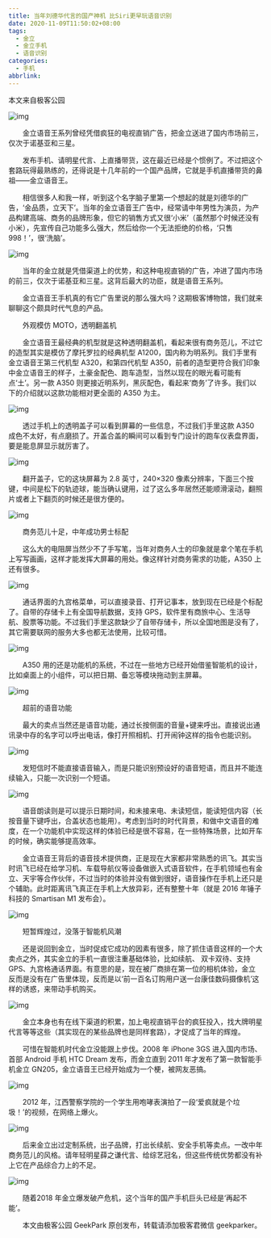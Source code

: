 ```yaml
---
title: 当年刘德华代言的国产神机 比Siri更早玩语音识别
date: 2020-11-09T11:50:02+08:00
tags:
  - 金立
  - 金立手机
  - 语音识别
categories:
  - 手机
abbrlink:
---
```


本文来自极客公园

![img](https://cdn.jsdelivr.net/gh/yakeing/Documentation@main/Hexo/images/dec4-kcaeqzw9741240.png)

　　金立语音王系列曾经凭借疯狂的电视直销广告，把金立送进了国内市场前三，仅次于诺基亚和三星。

　　发布手机、请明星代言、上直播带货，这在最近已经是个惯例了。不过把这个套路玩得最熟练的，还得说是十几年前的一个国产品牌，它就是手机直播带货的鼻祖——金立语音王。

　　相信很多人和我一样，听到这个名字脑子里第一个想起的就是刘德华的广告，‘金品质，立天下’。当年的金立语音王广告中，经常请中年男性为演员，为产品构建高端、商务的品牌形象，但它的销售方式又很‘小米’（虽然那个时候还没有小米），先宣传自己功能多么强大，然后给你一个无法拒绝的价格，‘只售 998！’，很‘洗脑’。

![img](https://cdn.jsdelivr.net/gh/yakeing/Documentation@main/Hexo/images/9dd6-kcaeqzw9740713.jpg)

　　当年的金立就是凭借渠道上的优势，和这种电视直销的广告，冲进了国内市场的前三，仅次于诺基亚和三星。这背后最大的功臣，就是语音王系列。

　　金立语音王手机真的有它广告里说的那么强大吗？这期极客博物馆，我们就来聊聊这个颇具时代气息的产品。

　　外观模仿 MOTO，透明翻盖机

　　金立语音王最经典的机型就是这种透明翻盖机，看起来很有商务范儿，不过它的造型其实是模仿了摩托罗拉的经典机型 A1200，国内称为明系列。我们手里有金立语音王第三代机型 A320，和第四代机型 A350，前者的造型更符合我们印象中金立语音王的样子，土豪金配色、跑车造型，当然以现在的眼光看可能有点‘土’。另一款 A350 则更接近明系列，黑灰配色，看起来‘商务’了许多。我们以下的介绍就以这款功能相对更全面的 A350 为主。

![img](https://cdn.jsdelivr.net/gh/yakeing/Documentation@main/Hexo/images/b847-kcaeqzw9741733.png)

　　透过手机上的透明盖子可以看到屏幕的一些信息，不过我们手里这款 A350 成色不太好，有点磨损了。开盖合盖的瞬间可以看到专门设计的跑车仪表盘界面，要是能息屏显示就厉害了。

![img](https://cdn.jsdelivr.net/gh/yakeing/Documentation@main/Hexo/images/2fde-kcaeqzw9741617.png)

　　翻开盖子，它的这块屏幕为 2.8 英寸，240×320 像素分辨率，下面三个按键，中间是松下的轨迹球，能当确认键用，过了这么多年居然还能顺滑滚动，翻照片或者上下翻页的时候还是很方便的。

![img](https://cdn.jsdelivr.net/gh/yakeing/Documentation@main/Hexo/images/ab26-kcaeqzw9741998.png)

　　商务范儿十足，中年成功男士标配

　　这么大的电阻屏当然少不了手写笔，当年对商务人士的印象就是拿个笔在手机上写写画画，这样才能发挥大屏幕的用处。像这样针对商务需求的功能，A350 上还有很多。

![img](https://cdn.jsdelivr.net/gh/yakeing/Documentation@main/Hexo/images/425a-kcaeqzw9741955.png)

　　通话界面的九宫格菜单，可以直接录音、打开记事本，放到现在已经是个标配了。自带的存储卡上有全国导航数据，支持 GPS，软件里有商旅中心、生活导航、股票等功能。不过我们手里这款缺少了自带存储卡，所以全国地图是没有了，其它需要联网的服务大多也都无法使用，比较可惜。

![img](https://cdn.jsdelivr.net/gh/yakeing/Documentation@main/Hexo/images/71a5-kcaeqzw9742222.png)

　　A350 用的还是功能机的系统，不过在一些地方已经开始借鉴智能机的设计，比如桌面上的小组件，可以把日期、备忘等模块拖动到主屏幕。

![img](https://cdn.jsdelivr.net/gh/yakeing/Documentation@main/Hexo/images/a4ad-kcaeqzw9742214.png)

　　超前的语音功能

　　最大的卖点当然还是语音功能，通过长按侧面的音量+键来呼出。直接说出通讯录中存的名字可以呼出电话，像打开照相机、打开闹钟这样的指令也能识别。

![img](https://cdn.jsdelivr.net/gh/yakeing/Documentation@main/Hexo/images/cea9-kcaeqzw9742498.png)

　　发短信时不能直接语音输入，而是只能识别预设好的语音短语，而且并不能连续输入，只能一次识别一个短语。

![img](https://cdn.jsdelivr.net/gh/yakeing/Documentation@main/Hexo/images/cf36-kcaeqzw9742501.png)

　　语音朗读则是可以提示日期时间，和未接来电、未读短信，能读短信内容（长按音量下键呼出，合盖状态也能用）。考虑到当时的时代背景，和做中文语音的难度，在一个功能机中实现这样的体验已经是很不容易，在一些特殊场景，比如开车的时候，确实能够提高效率。

　　金立语音王背后的语音技术提供商，正是现在大家都非常熟悉的讯飞。其实当时讯飞已经在给学习机、车载导航仪等设备做嵌入式语音软件，在手机领域也有金立、天宇等合作伙伴，不过当时的体验并没有做到很好，语音操作在手机上还只是个辅助。此时距离讯飞真正在手机上大放异彩，还有整整十年（就是 2016 年锤子科技的 Smartisan M1 发布会）。

![img](https://cdn.jsdelivr.net/gh/yakeing/Documentation@main/Hexo/images/bd45-kcaeqzw9742598.png)

　　短暂辉煌过，没落于智能机风潮

　　还是说回到金立，当时促成它成功的因素有很多，除了抓住语音这样的一个大卖点之外，其实金立的手机一直很注重基础体验，比如续航、 双卡双待、支持 GPS、九宫格通话界面。有意思的是，现在被厂商排在第一位的相机体验，金立反而是没有在广告里体现，反而是以‘前一百名订购用户送一台康佳数码摄像机’这样的诱惑，来带动手机购买。

![img](https://cdn.jsdelivr.net/gh/yakeing/Documentation@main/Hexo/images/a275-kcaeqzw9742601.png)

　　金立本身也有在线下渠道的积累，加上电视直销平台的疯狂投入，找大牌明星代言等等这些（其实现在的某些品牌也是同样套路），才促成了当年的辉煌。

　　可惜在智能机时代金立没能跟上步伐。2008 年 iPhone 3GS 进入国内市场、首部 Android 手机 HTC Dream 发布，而金立直到 2011 年才发布了第一款智能手机金立 GN205，金立语音王已经开始成为一个梗，被网友恶搞。

![img](https://cdn.jsdelivr.net/gh/yakeing/Documentation@main/Hexo/images/992e-kcaeqzw9742719.png)

　　2012 年，江西警察学院的一个学生用咆哮表演拍了一段‘爱疯就是个垃圾！’的视频，在网络上爆火。

![img](https://cdn.jsdelivr.net/gh/yakeing/Documentation@main/Hexo/images/0edc-kcaeqzw9742743.png)

　　后来金立出过定制系统，出子品牌，打出长续航、安全手机等卖点。一改中年商务范儿的风格。请年轻明星薛之谦代言、给综艺冠名，但这些传统优势都没有补上它在产品综合力上的不足。

![img](https://cdn.jsdelivr.net/gh/yakeing/Documentation@main/Hexo/images/c765-kcaeqzw9742910.png)

　　随着2018 年金立爆发破产危机，这个当年的国产手机巨头已经是‘再起不能’。

　　本文由极客公园 GeekPark 原创发布，转载请添加极客君微信 geekparker。